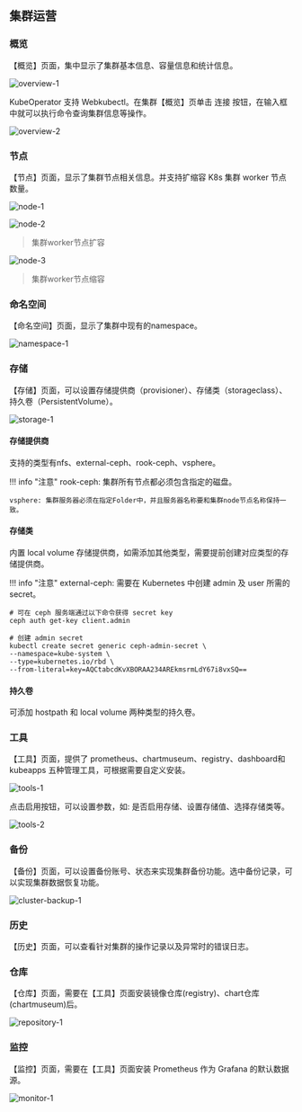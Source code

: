 ## 集群运营

### 概览

【概览】页面，集中显示了集群基本信息、容量信息和统计信息。

![overview-1](../img/user_manual/cluster/overview-1.png)

KubeOperator 支持 Webkubectl。在集群【概览】页单击 连接 按钮，在输入框中就可以执行命令查询集群信息等操作。

![overview-2](../img/user_manual/cluster/overview-2.png)

### 节点

【节点】页面，显示了集群节点相关信息。并支持扩缩容 K8s 集群 worker 节点数量。

![node-1](../img/user_manual/cluster/node-1.png)

![node-2](../img/user_manual/cluster/node-2.png)

> 集群worker节点扩容

![node-3](../img/user_manual/cluster/node-3.png)

> 集群worker节点缩容

### 命名空间

【命名空间】页面，显示了集群中现有的namespace。

![namespace-1](../img/user_manual/cluster/namespace-1.png)

### 存储

【存储】页面，可以设置存储提供商（provisioner）、存储类（storageclass）、持久卷（PersistentVolume）。

![storage-1](../img/user_manual/cluster/storage-1.png)

#### 存储提供商

支持的类型有nfs、external-ceph、rook-ceph、vsphere。

!!! info "注意"
    rook-ceph: 集群所有节点都必须包含指定的磁盘。

    vsphere: 集群服务器必须在指定Folder中，并且服务器名称要和集群node节点名称保持一致。

#### 存储类

内置 local volume 存储提供商，如需添加其他类型，需要提前创建对应类型的存储提供商。

!!! info "注意"
        external-ceph: 需要在 Kubernetes 中创建 admin 及 user 所需的 secret。

```
# 可在 ceph 服务端通过以下命令获得 secret key
ceph auth get-key client.admin

# 创建 admin secret
kubectl create secret generic ceph-admin-secret \
--namespace=kube-system \
--type=kubernetes.io/rbd \
--from-literal=key=AQCtabcdKvXBORAA234AREkmsrmLdY67i8vxSQ==
```

#### 持久卷

可添加 hostpath 和 local volume 两种类型的持久卷。

### 工具

【工具】页面，提供了 prometheus、chartmuseum、registry、dashboard和kubeapps 五种管理工具，可根据需要自定义安装。

![tools-1](../img/user_manual/cluster/tools-1.png)

点击启用按钮，可以设置参数，如: 是否启用存储、设置存储值、选择存储类等。

![tools-2](../img/user_manual/cluster/tools-2.png)

### 备份

【备份】页面，可以设置备份账号、状态来实现集群备份功能。选中备份记录，可以实现集群数据恢复功能。

![cluster-backup-1](../img/user_manual/cluster/cluster-backup-1.png)

### 历史

【历史】页面，可以查看针对集群的操作记录以及异常时的错误日志。

### 仓库

【仓库】页面，需要在【工具】页面安装镜像仓库(registry)、chart仓库(chartmuseum)后。

![repository-1](../img/user_manual/cluster/repository-1.png)

### 监控

【监控】页面，需要在【工具】页面安装 Prometheus 作为 Grafana 的默认数据源。

![monitor-1](../img/user_manual/cluster/monitor-1.png)

